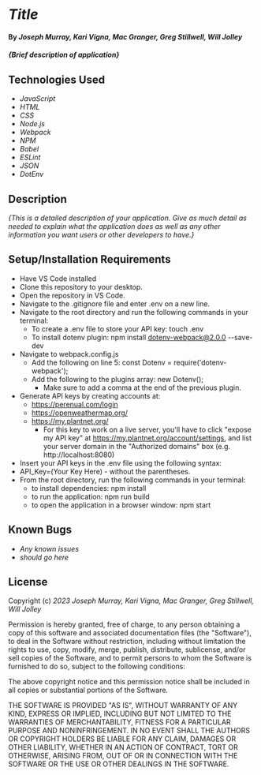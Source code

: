 # _Title_

#### By _**Joseph Murray, Kari Vigna, Mac Granger, Greg Stillwell, Will Jolley**_

#### _{Brief description of application}_

## Technologies Used

* _JavaScript_
* _HTML_
* _CSS_
* _Node.js_
* _Webpack_
* _NPM_
* _Babel_
* _ESLint_
* _JSON_ 
* _DotEnv_

## Description

_{This is a detailed description of your application. Give as much detail as needed to explain what the application does as well as any other information you want users or other developers to have.}_

## Setup/Installation Requirements

* Have VS Code installed
* Clone this repository to your desktop.
* Open the repository in VS Code.
* Navigate to the .gitignore file and enter .env on a new line.
* Navigate to the root directory and run the following commands in your terminal:
  * To create a .env file to store your API key: touch .env
  * To install dotenv plugin: npm install dotenv-webpack@2.0.0 --save-dev
* Navigate to webpack.config.js 
  * Add the following on line 5: const Dotenv = require('dotenv-webpack');
  * Add the following to the plugins array: new Dotenv();
    * Make sure to add a comma at the end of the previous plugin.
* Generate API keys by creating accounts at:
  * https://perenual.com/login
  * https://openweathermap.org/
  * https://my.plantnet.org/
    * For this key to work on a live server, you'll have to click "expose my API key" at https://my.plantnet.org/account/settings, and list your server domain in the "Authorized domains" box (e.g. http://localhost:8080)
* Insert your API keys in the .env file using the following syntax: 
* API_Key=(Your Key Here) - without the parentheses. 
* From the root directory, run the following commands in your terminal:
  * to install dependencies: npm install
  * to run the application: npm run build
  * to open the application in a browser window: npm start

## Known Bugs

* _Any known issues_
* _should go here_

## License

Copyright (c) _2023_ _Joseph Murray, Kari Vigna, Mac Granger, Greg Stillwell, Will Jolley_

Permission is hereby granted, free of charge, to any person obtaining a copy
of this software and associated documentation files (the "Software"), to deal
in the Software without restriction, including without limitation the rights
to use, copy, modify, merge, publish, distribute, sublicense, and/or sell
copies of the Software, and to permit persons to whom the Software is
furnished to do so, subject to the following conditions:

The above copyright notice and this permission notice shall be included in all
copies or substantial portions of the Software.

THE SOFTWARE IS PROVIDED "AS IS", WITHOUT WARRANTY OF ANY KIND, EXPRESS OR
IMPLIED, INCLUDING BUT NOT LIMITED TO THE WARRANTIES OF MERCHANTABILITY,
FITNESS FOR A PARTICULAR PURPOSE AND NONINFRINGEMENT. IN NO EVENT SHALL THE
AUTHORS OR COPYRIGHT HOLDERS BE LIABLE FOR ANY CLAIM, DAMAGES OR OTHER
LIABILITY, WHETHER IN AN ACTION OF CONTRACT, TORT OR OTHERWISE, ARISING FROM,
OUT OF OR IN CONNECTION WITH THE SOFTWARE OR THE USE OR OTHER DEALINGS IN THE
SOFTWARE.

